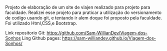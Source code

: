 Projeto de elaboração de um site de viajen realizado para projeto para faculdade. 
Realizei esse projeto para praticar a utilização do versionamento de codigo usando git, e tentando ir alem doque foi proposto pela faculdade. 
Foi utilizado Html,CSS,e Bootstrap.

Link repositorio Git: https://github.com/Sam-WillianDev/Viagem-dos-Sonhos
Ling Github pages: https://sam-williandev.github.io/Viagem-dos-Sonhos/
